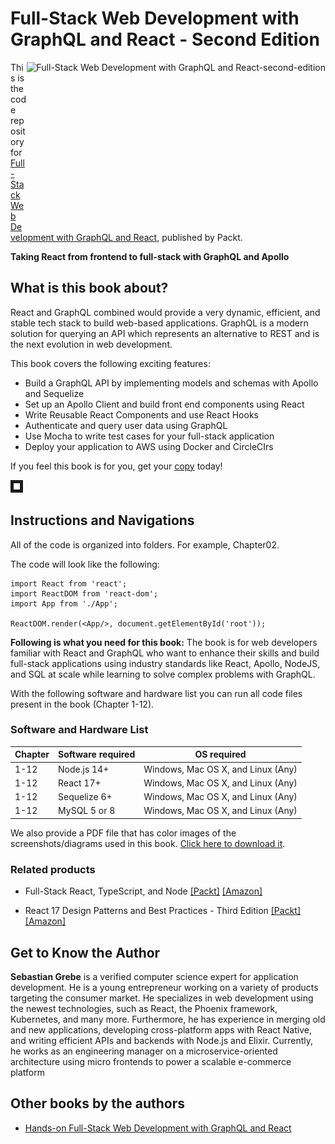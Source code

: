 
# Full-Stack Web Development with GraphQL and React - Second Edition

<a href="https://www.packtpub.com/product/full-stack-web-development-with-graphql-and-react-second-edition/9781801077880"><img src="https://static.packt-cdn.com/products/9781801077880/cover/smaller" alt="Full-Stack Web Development with GraphQL and React-second-edition" height="256px" align="right"></a>

This is the code repository for [Full-Stack Web Development with GraphQL and React](https://www.packtpub.com/product/full-stack-web-development-with-graphql-and-react-second-edition/9781801077880), published by Packt.

**Taking React from frontend to full-stack with GraphQL and Apollo**

## What is this book about?
React and GraphQL combined would provide a very dynamic, efficient, and stable tech stack to build web-based applications. GraphQL is a modern solution for querying an API which represents an alternative to REST and is the next evolution in web development.

This book covers the following exciting features:
* Build a GraphQL API by implementing models and schemas with Apollo and Sequelize
* Set up an Apollo Client and build front end components using React
* Write Reusable React Components and use React Hooks
* Authenticate and query user data using GraphQL
* Use Mocha to write test cases for your full-stack application
* Deploy your application to AWS using Docker and CircleCIrs

If you feel this book is for you, get your [copy](https://www.amazon.com/dp/1801077886) today!

<a href="https://www.packtpub.com/?utm_source=github&utm_medium=banner&utm_campaign=GitHubBanner"><img src="https://raw.githubusercontent.com/PacktPublishing/GitHub/master/GitHub.png" 
alt="https://www.packtpub.com/" border="5" /></a>


## Instructions and Navigations
All of the code is organized into folders. For example, Chapter02.

The code will look like the following:
```
import React from 'react';
import ReactDOM from 'react-dom';
import App from './App';

ReactDOM.render(<App/>, document.getElementById('root'));
```

**Following is what you need for this book:**
The book is for web developers familiar with React and GraphQL who want to enhance their skills and build full-stack applications using industry standards like React, Apollo, NodeJS, and SQL at scale while learning to solve complex problems with GraphQL.

With the following software and hardware list you can run all code files present in the book (Chapter 1-12).

### Software and Hardware List

| Chapter  | Software required                   | OS required                        |
| -------- | ------------------------------------| -----------------------------------|
| 1-12        | Node.js 14+                         | Windows, Mac OS X, and Linux (Any) |
| 1-12        | React 17+                           | Windows, Mac OS X, and Linux (Any) |
| 1-12        | Sequelize 6+                        | Windows, Mac OS X, and Linux (Any) |
| 1-12        | MySQL 5 or 8                        | Windows, Mac OS X, and Linux (Any) |


We also provide a PDF file that has color images of the screenshots/diagrams used in this book. [Click here to download it](https://static.packt-cdn.com/downloads/9781801077880_ColorImages.pdf).

### Related products <Other books you may enjoy>
* Full-Stack React, TypeScript, and Node [[Packt]](https://www.packtpub.com/product/full-stack-react-typescript-and-node/9781839219931) [[Amazon]](https://www.amazon.com/dp/1839219939)

* React 17 Design Patterns and Best Practices - Third Edition  [[Packt]](https://www.packtpub.com/product/react-17-design-patterns-and-best-practices-third-edition/9781800560444) [[Amazon]](https://www.amazon.com/dp/1800560443)

## Get to Know the Author
**Sebastian Grebe**
is a verified computer science expert for application development. He is a young entrepreneur working on a variety of products targeting the consumer market. He specializes in web development using the newest technologies, such as React, the Phoenix framework, Kubernetes, and many more. Furthermore, he has experience in merging old and new applications, developing cross-platform apps with React Native, and writing efficient APIs and backends with Node.js and Elixir.
Currently, he works as an engineering manager on a microservice-oriented architecture using micro frontends to power a scalable e-commerce platform


## Other books by the authors
* [Hands-on Full-Stack Web Development with GraphQL and React](https://www.packtpub.com/product/hands-on-full-stack-web-development-with-graphql-and-react/9781789134520)


